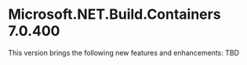 # Microsoft.NET.Build.Containers 7.0.400

This version brings the following new features and enhancements:
TBD
